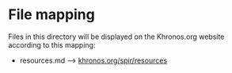 # File mapping
Files in this directory will be displayed on the Khronos.org website according to this mapping:

* resources.md --> [khronos.org/spir/resources](https://www.khronos.org/spir/resources)

